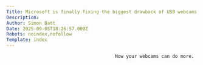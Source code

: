 ```yaml
---
Title: Microsoft is finally fixing the biggest drawback of USB webcams on Windows 11
Description: 
Author: Simon Batt
Date: 2025-09-05T18:26:57.000Z
Robots: noindex,nofollow
Template: index
---
```


                                            Now your webcams can do more.
                                        